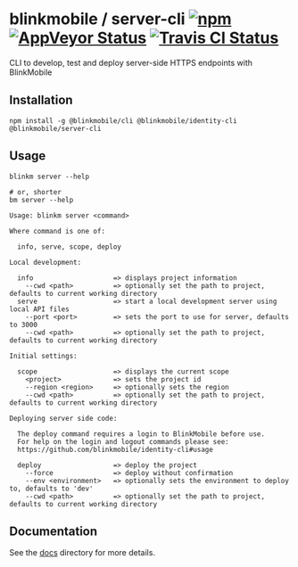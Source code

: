 # blinkmobile / server-cli [![npm](https://img.shields.io/npm/v/@blinkmobile/server-cli.svg?maxAge=2592000)](https://www.npmjs.com/package/@blinkmobile/server-cli) [![AppVeyor Status](https://ci.appveyor.com/api/projects/status/github/blinkmobile/server-cli?branch=master&svg=true)](https://ci.appveyor.com/project/blinkmobile/server-cli) [![Travis CI Status](https://travis-ci.org/blinkmobile/server-cli.svg?branch=master)](https://travis-ci.org/blinkmobile/server-cli)

CLI to develop, test and deploy server-side HTTPS endpoints with BlinkMobile


## Installation

```
npm install -g @blinkmobile/cli @blinkmobile/identity-cli @blinkmobile/server-cli
```


## Usage

```
blinkm server --help

# or, shorter
bm server --help
```

```
Usage: blinkm server <command>

Where command is one of:

  info, serve, scope, deploy

Local development:

  info                    => displays project information
    --cwd <path>          => optionally set the path to project, defaults to current working directory
  serve                   => start a local development server using local API files
    --port <port>         => sets the port to use for server, defaults to 3000
    --cwd <path>          => optionally set the path to project, defaults to current working directory

Initial settings:

  scope                   => displays the current scope
    <project>             => sets the project id
    --region <region>     => optionally sets the region
    --cwd <path>          => optionally set the path to project, defaults to current working directory

Deploying server side code:

  The deploy command requires a login to BlinkMobile before use.
  For help on the login and logout commands please see:
  https://github.com/blinkmobile/identity-cli#usage

  deploy                  => deploy the project
    --force               => deploy without confirmation
    --env <environment>   => optionally sets the environment to deploy to, defaults to 'dev'
    --cwd <path>          => optionally set the path to project, defaults to current working directory
```


## Documentation

See the [docs](./docs) directory for more details.
